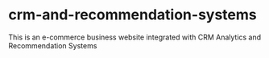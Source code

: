 # crm-and-recommendation-systems
This is an e-commerce business website integrated with CRM Analytics and Recommendation Systems
